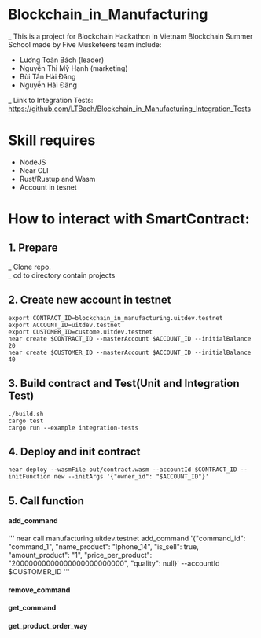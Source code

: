 # Blockchain_in_Manufacturing
_ This is a project for Blockchain Hackathon in Vietnam Blockchain Summer School made by Five Musketeers team include:
+ Lương Toàn Bách (leader)
+ Nguyễn Thị Mỹ Hạnh (marketing)
+ Bùi Tấn Hải Đăng
+ Nguyễn Hải Đăng

_ Link to Integration Tests: https://github.com/LTBach/Blockchain_in_Manufacturing_Integration_Tests
# Skill requires
+ NodeJS  
+ Near CLI  
+ Rust/Rustup and Wasm
+ Account in tesnet
# How to interact with SmartContract:
## 1. Prepare
_ Clone repo.  
_ cd to directory contain projects
## 2. Create new account in testnet
```
export CONTRACT_ID=blockchain_in_manufacturing.uitdev.testnet
export ACCOUNT_ID=uitdev.testnet
export CUSTOMER_ID=custome.uitdev.testnet
near create $CONTRACT_ID --masterAccount $ACCOUNT_ID --initialBalance 20
near create $CUSTOMER_ID --masterAccount $ACCOUNT_ID --initialBalance 40
```

## 3. Build contract and Test(Unit and Integration Test)
```
./build.sh
cargo test 
cargo run --example integration-tests
```

## 4. Deploy and init contract
```
near deploy --wasmFile out/contract.wasm --accountId $CONTRACT_ID --initFunction new --initArgs '{"owner_id": "$ACCOUNT_ID"}'
```

## 5. Call function
#### add_command
'''
near call manufacturing.uitdev.testnet add_command '{"command_id": "command_1", "name_product": "Iphone_14", "is_sell": true, "amount_product": "1", "price_per_product": "20000000000000000000000000", "quality": null}' --accountId $CUSTOMER_ID
'''
#### remove_command
#### get_command
#### get_product_order_way

